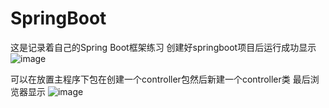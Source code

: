# SpringBoot
这是记录着自己的Spring Boot框架练习
创建好springboot项目后运行成功显示
![image](https://user-images.githubusercontent.com/91231031/195268076-0e18b5d4-0792-4c7b-b3eb-f37fb3cd4db4.png)

可以在放置主程序下包在创建一个controller包然后新建一个controller类
最后浏览器显示
![image](https://user-images.githubusercontent.com/91231031/195268434-ff24146f-d279-4ea8-b129-39e1f6aac131.png)


